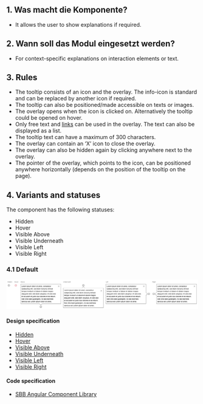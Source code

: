 ## 1. Was macht die Komponente?
* It allows the user to show explanations if required.


## 2. Wann soll das Modul eingesetzt werden?
* For context-specific explanations on interaction elements or text.


## 3. Rules
* The tooltip consists of an icon and the overlay. The info-icon is standard and can be replaced by another icon if required.
* The tooltip can also be positioned/made accessible on texts or images.
* The overlay opens when the icon is clicked on. Alternatively the tooltip could be opened on hover.
* Only free text and [links](https://digital.sbb.ch/en/webapps/components/link) can be used in the overlay. The text can also be displayed as a list.
* The tooltip text can have a maximum of 300 characters.
* The overlay can contain an ‘X’ icon to close the overlay.
* The overlay can also be hidden again by clicking anywhere next to the overlay.
* The pointer of the overlay, which points to the icon, can be positioned anywhere horizontally (depends on the position of the tooltip on the page).


## 4. Variants and statuses
The component has the following statuses:
* Hidden
* Hover
* Visible Above
* Visible Underneath
* Visible Left
* Visible Right

### 4.1 Default
![Image of the tooltip component](https://raw.githubusercontent.com/sbb-design-systems/design-system-webapp-documentation/master/documentation/components/tooltip/images/Tooltip_Default.png 'class: image')

#### Design specification
* [Hidden](https://www.sketch.com/s/58b25e4c-bf9c-4f74-973f-503538fcbea2/a/vjRQv1#Inspector)
* [Hover](https://www.sketch.com/s/58b25e4c-bf9c-4f74-973f-503538fcbea2/a/47o5bx#Inspector)
* [Visible Above](https://www.sketch.com/s/58b25e4c-bf9c-4f74-973f-503538fcbea2/a/e0ldqz#Inspector)
* [Visible Underneath](https://www.sketch.com/s/58b25e4c-bf9c-4f74-973f-503538fcbea2/a/GlodpY#Inspector)
* [Visible Left](https://www.sketch.com/s/58b25e4c-bf9c-4f74-973f-503538fcbea2/a/v8JDejb#Inspector)
* [Visible Right](https://www.sketch.com/s/58b25e4c-bf9c-4f74-973f-503538fcbea2/a/4a4dl7Z#Inspector)

#### Code specification
* [SBB Angular Component Library](https://angular.app.sbb.ch/angular/components/tooltip)